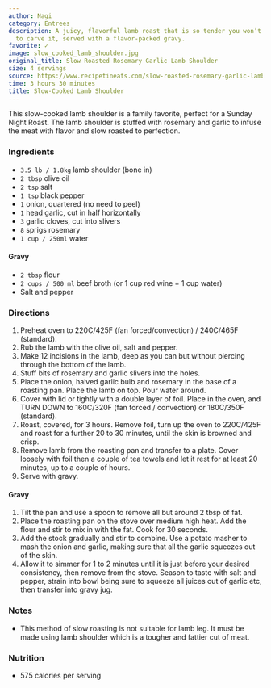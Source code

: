 ```yaml
---
author: Nagi
category: Entrees
description: A juicy, flavorful lamb roast that is so tender you won’t need a knife
  to carve it, served with a flavor-packed gravy.
favorite: ✓
image: slow_cooked_lamb_shoulder.jpg
original_title: Slow Roasted Rosemary Garlic Lamb Shoulder
size: 4 servings
source: https://www.recipetineats.com/slow-roasted-rosemary-garlic-lamb-shoulder/
time: 3 hours 30 minutes
title: Slow-Cooked Lamb Shoulder
---
```

This slow-cooked lamb shoulder is a family favorite, perfect for a Sunday Night Roast. The lamb shoulder is stuffed with rosemary and garlic to infuse the meat with flavor and slow roasted to perfection. 

### Ingredients

* `3.5 lb / 1.8kg` lamb shoulder (bone in)
* `2 tbsp` olive oil
* `2 tsp` salt
* `1 tsp` black pepper
* `1` onion, quartered (no need to peel)
* `1` head garlic, cut in half horizontally
* `3` garlic cloves, cut into slivers
* `8` sprigs rosemary
* `1 cup / 250ml` water

#### Gravy

* `2 tbsp` flour
* `2 cups / 500 ml` beef broth (or 1 cup red wine + 1 cup water)
* Salt and pepper

### Directions

1. Preheat oven to 220C/425F (fan forced/convection) / 240C/465F (standard).
2. Rub the lamb with the olive oil, salt and pepper.
3. Make 12 incisions in the lamb, deep as you can but without piercing through the bottom of the lamb.
4. Stuff bits of rosemary and garlic slivers into the holes.
5. Place the onion, halved garlic bulb and rosemary in the base of a roasting pan. Place the lamb on top. Pour water around.
6. Cover with lid or tightly with a double layer of foil. Place in the oven, and TURN DOWN to 160C/320F (fan forced / convection) or 180C/350F (standard).
7. Roast, covered, for 3 hours. Remove foil, turn up the oven to 220C/425F and roast for a further 20 to 30 minutes, until the skin is browned and crisp.
8. Remove lamb from the roasting pan and transfer to a plate. Cover loosely with foil then a couple of tea towels and let it rest for at least 20 minutes, up to a couple of hours.
9. Serve with gravy.

#### Gravy

1. Tilt the pan and use a spoon to remove all but around 2 tbsp of fat.
2. Place the roasting pan on the stove over medium high heat. Add the flour and stir to mix in with the fat. Cook for 30 seconds.
3. Add the stock gradually and stir to combine. Use a potato masher to mash the onion and garlic, making sure that all the garlic squeezes out of the skin.
4. Allow it to simmer for 1 to 2 minutes until it is just before your desired consistency, then remove from the stove. Season to taste with salt and pepper, strain into bowl being sure to squeeze all juices out of garlic etc, then transfer into gravy jug.

### Notes

- This method of slow roasting is not suitable for lamb leg. It must be made using lamb shoulder which is a tougher and fattier cut of meat. 

### Nutrition

* 575 calories per serving
